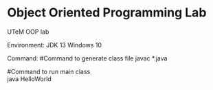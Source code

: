# Object Oriented Programming Lab
UTeM OOP lab

Environment:
JDK 13
Windows 10

Command: 
#Command to generate class file
javac *.java 

#Command to run main class  
java HelloWorld 




